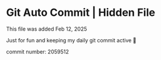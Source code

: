 # Git Auto Commit | Hidden File

This file was added Feb 12, 2025

Just for fun and keeping my daily git commit active 🤪

commit number: 2059512
